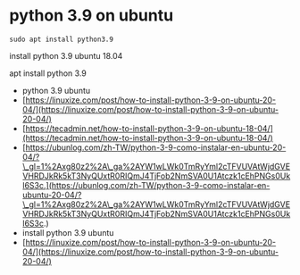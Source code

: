 # python 3.9 on ubuntu

```
sudo apt install python3.9 
```

install python 3.9 ubuntu 18.04

apt install python 3.9

* python 3.9 ubuntu
* [https://linuxize.com/post/how-to-install-python-3-9-on-ubuntu-20-04/](https://linuxize.com/post/how-to-install-python-3-9-on-ubuntu-20-04/)
* [https://tecadmin.net/how-to-install-python-3-9-on-ubuntu-18-04/](https://tecadmin.net/how-to-install-python-3-9-on-ubuntu-18-04/)
* [https://ubunlog.com/zh-TW/python-3-9-como-instalar-en-ubuntu-20-04/?\_gl=1%2Axg80z2%2A\_ga%2AYW1wLWk0TmRyYml2cTFVUVAtWjdGVEVHRDJkRk5kT3NyQUxtR0RIQmJ4TjFob2NmSVA0U1Atczk1cEhPNGs0Ukl6S3c.](https://ubunlog.com/zh-TW/python-3-9-como-instalar-en-ubuntu-20-04/?\_gl=1%2Axg80z2%2A\_ga%2AYW1wLWk0TmRyYml2cTFVUVAtWjdGVEVHRDJkRk5kT3NyQUxtR0RIQmJ4TjFob2NmSVA0U1Atczk1cEhPNGs0Ukl6S3c.)
* install python 3.9 ubuntu
* [https://linuxize.com/post/how-to-install-python-3-9-on-ubuntu-20-04/](https://linuxize.com/post/how-to-install-python-3-9-on-ubuntu-20-04/)


